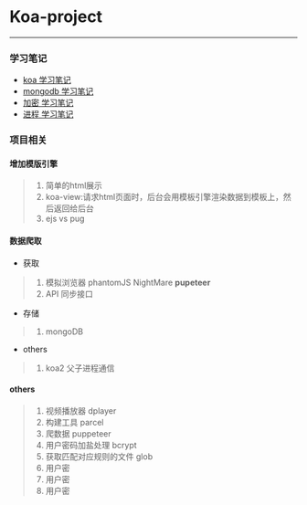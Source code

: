 # Koa-project

---
### 学习笔记
- [koa 学习笔记](https://github.com/MJingv/Koa-project/blob/master/koa%E5%AD%A6%E4%B9%A0%E7%AC%94%E8%AE%B0.md)
- [mongodb 学习笔记](https://github.com/MJingv/Koa-project/blob/master/mongodb%E5%AD%A6%E4%B9%A0%E7%AC%94%E8%AE%B0.md)
- [加密 学习笔记](https://github.com/MJingv/Koa-project/blob/master/%E5%8A%A0%E5%AF%86%E5%AD%A6%E4%B9%A0%E7%AC%94%E8%AE%B0.md)
- [进程 学习笔记](https://github.com/MJingv/Koa-project/blob/master/%E8%BF%9B%E7%A8%8B%E5%AD%A6%E4%B9%A0%E7%AC%94%E8%AE%B0.md)

### 项目相关

#### 增加模版引擎

> 1. 简单的html展示
> 1. koa-view:请求html页面时，后台会用模板引擎渲染数据到模板上，然后返回给后台
> 1. ejs vs pug


#### 数据爬取
- 获取
> 1. 模拟浏览器 phantomJS NightMare **pupeteer**
> 1. API 同步接口
- 存储
> 1. mongoDB
- others
> 1. koa2 父子进程通信


#### others
> 1. 视频播放器 dplayer
> 1. 构建工具 parcel
> 1. 爬数据 puppeteer
> 1. 用户密码加盐处理 bcrypt
> 1. 获取匹配对应规则的文件 glob
> 1. 用户密
> 1. 用户密
> 1. 用户密






